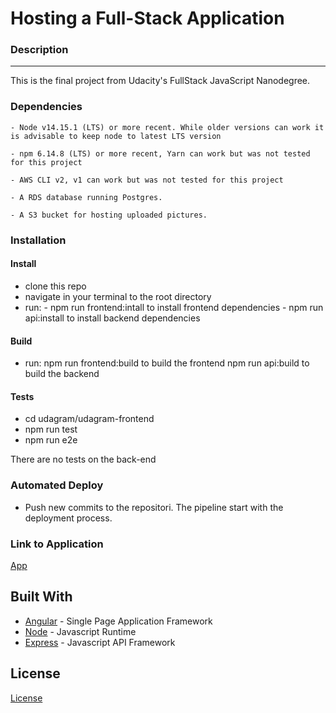 # Hosting a Full-Stack Application

### Description
---
This is the final project from Udacity's FullStack JavaScript Nanodegree. 

### Dependencies

```
- Node v14.15.1 (LTS) or more recent. While older versions can work it is advisable to keep node to latest LTS version

- npm 6.14.8 (LTS) or more recent, Yarn can work but was not tested for this project

- AWS CLI v2, v1 can work but was not tested for this project

- A RDS database running Postgres.

- A S3 bucket for hosting uploaded pictures.

```

### Installation

#### Install
- clone this repo
- navigate in your terminal to the root directory
- run:
        - npm run frontend:intall to install frontend dependencies
        - npm run api:install to install backend dependencies

#### Build
- run:
        npm run frontend:build to build the frontend
        npm run api:build to build the backend

#### Tests
- cd udagram/udagram-frontend
- npm run test
- npm run e2e

There are no tests on the back-end

### Automated Deploy

- Push new commits to the repositori. The pipeline start with the deployment process.

### Link to Application

[App](http://project-hotwing-bucket.s3-website-us-east-1.amazonaws.com)

## Built With

- [Angular](https://angular.io/) - Single Page Application Framework
- [Node](https://nodejs.org) - Javascript Runtime
- [Express](https://expressjs.com/) - Javascript API Framework

## License

[License](LICENSE.txt)
